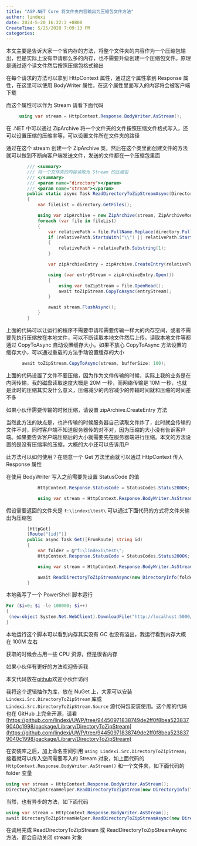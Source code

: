 ```yaml
---
title: "ASP.NET Core 将文件夹内容输出为压缩包文件方法"
author: lindexi
date: 2024-5-20 16:22:3 +0800
CreateTime: 5/25/2020 7:09:13 PM
categories: 
---
```


本文主要是告诉大家一个省内存的方法，将整个文件夹的内容作为一个压缩包输出，但是实际上没有申请那么多的内存，也不需要升级创建一个压缩包文件。原理是通过逐个读文件然后按照压缩包格式输出

<!--more-->


<!-- CreateTime:5/25/2020 7:09:13 PM -->



在每个请求的方法可以拿到 HttpContext 属性，通过这个属性拿到 Response 属性，在这里可以使用 BodyWriter 属性，在这个属性里面写入的内容将会被客户端下载

而这个属性可以作为 Stream 请看下面代码

```csharp
     using var stream = HttpContext.Response.BodyWriter.AsStream();
```

在 .NET 中可以通过 ZipArchive 将一个文件夹的文件按照压缩文件格式写入，还可以设置压缩的压缩率等，可以设置文件所在文件夹的路径

通过在这个 stream 创建一个 ZipArchive 类，然后在这个类里面创建文件的方法就可以做到不断向客户端发送文件，发送的文件都在一个压缩包里面

```csharp
        /// <summary>
        /// 将一个文件夹的内容读取为 Stream 的压缩包
        /// </summary>
        /// <param name="directory"></param>
        /// <param name="stream"></param>
        public static async Task ReadDirectoryToZipStreamAsync(DirectoryInfo directory, Stream stream)
        {
            var fileList = directory.GetFiles();

            using var zipArchive = new ZipArchive(stream, ZipArchiveMode.Create);
            foreach (var file in fileList)
            {
                var relativePath = file.FullName.Replace(directory.FullName, "");
                if (relativePath.StartsWith("\\") || relativePath.StartsWith("//"))
                {
                    relativePath = relativePath.Substring(1);
                }

                var zipArchiveEntry = zipArchive.CreateEntry(relativePath, CompressionLevel.NoCompression);

                using (var entryStream = zipArchiveEntry.Open())
                {
                    using var toZipStream = file.OpenRead();
                    await toZipStream.CopyToAsync(entryStream);
                }

                await stream.FlushAsync();
            }
        }
```

上面的代码可以让运行的程序不需要申请和需要传输一样大的内存空间，或者不需要先执行压缩放在本地文件，可以不断读取本地文件然后上传。读取本地文件等都通过 CopyToAsync 自动设置缓存大小。如果不放心 CopyToAsync 方法设置的缓存大小，可以通过重载的方法手动设置缓存的大小

```csharp
      await toZipStream.CopyToAsync(stream, bufferSize: 100);
```

上面的代码设置了文件不要压缩，因为作为文件传输的时候，实际上我的业务是在内网传输，我的磁盘读取速度大概是 20M 一秒，而网络传输是 10M 一秒，也就是此时的压缩其实没什么意义，压缩减少的内容减少的传输时间就和压缩的时间差不多

如果小伙伴需要传输的时候压缩，请设置 zipArchive.CreateEntry 方法

当然此方法的缺点是，也许传输的时候服务器自己读取文件炸了，此时就会传输的文件不对，同时客户端不知道服务器传的对不对，因为压缩的大小没有告诉客户端。如果要告诉客户端压缩后的大小就需要先在服务器端进行压缩。本文的方法设置的是没有压缩率的压缩，大概的大小还可以告诉用户

此方法可以如何使用？在随意一个 Get 方法里面就可以通过 HttpContext 传入 Response 属性

在使用 BodyWriter 写入之前需要先设置 StatusCode 的值

```csharp
            HttpContext.Response.StatusCode = StatusCodes.Status200OK;

            using var stream = HttpContext.Response.BodyWriter.AsStream();
```

假设需要返回的文件夹是 `f:\lindexi\test\` 可以通过下面代码的方式将文件夹输出为压缩包

```csharp
        [HttpGet]
        [Route("{id}")]
        public async Task Get([FromRoute] string id)
        {
            var folder = @"f:\lindexi\test\";
            HttpContext.Response.StatusCode = StatusCodes.Status200OK;

            using var stream = HttpContext.Response.BodyWriter.AsStream();

            await ReadDirectoryToZipStreamAsync(new DirectoryInfo(folder), stream);
        }
```

本地我写了一个 PowerShell 脚本运行

```powershell
For ($i=0; $i -le 100000; $i++) 
{
 (new-object System.Net.WebClient).DownloadFile("http://localhost:5000/File/doubi", "F:\lindexi\zip\2.zip")
} 
```

本地运行这个脚本可以看到内存其实没有 GC 也没有溢出，我运行看到内存大概在 100M 左右

获取的时候会占用一些 CPU 资源，但是很省内存

如果小伙伴有更好的方法欢迎告诉我

本文代码放在[github](https://github.com/lindexi/lindexi_gd/tree/32e2de954d92cc9fa359ae6eacd327405e156fe4/LarnaceakemLachonanafemhejal)欢迎小伙伴访问

我将这个逻辑抽作为库，放在 NuGet 上，大家可以安装 `Lindexi.Src.DirectoryToZipStream` 库或 `Lindexi.Src.DirectoryToZipStream.Source` 源代码包安装使用。这个库的代码也在 GitHub 上完全开源，请看 [https://github.com/lindexi/UWP/tree/94450971838749de2ff0f8bea5238379040c1998/package/Library/DirectoryToZipStream](https://github.com/lindexi/UWP/tree/94450971838749de2ff0f8bea5238379040c1998/package/Library/DirectoryToZipStream)

在安装库之后，加上命名空间引用 `using Lindexi.Src.DirectoryToZipStream;` 接着就可以传入空间需要写入的 Stream 对象，如上面代码的 `HttpContext.Response.BodyWriter.AsStream()` 和一个文件夹，如下面代码的 folder 变量

```csharp
using var stream = HttpContext.Response.BodyWriter.AsStream();
DirectoryToZipStreamHelper.ReadDirectoryToZipStream(new DirectoryInfo(folder), stream);
```

当然，也有异步的方法，如下面代码

```csharp
using var stream = HttpContext.Response.BodyWriter.AsStream();
await DirectoryToZipStreamHelper.ReadDirectoryToZipStreamAsync(new DirectoryInfo(folder), stream);
```

在调用完成 ReadDirectoryToZipStream 或 ReadDirectoryToZipStreamAsync 方法，都会自动关闭 stream 对象


